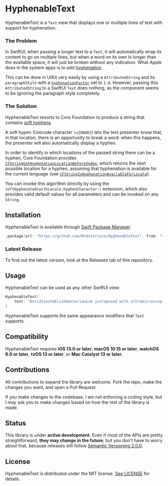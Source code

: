 # HyphenableText
HyphenableText is a `Text` view that displays one or multiple lines of text with support for hyphenation.

### The Problem
In SwiftUI, when passing a longer text to a `Text`, it will automatically wrap its content to go on multiple lines, but when a word on its own is longer than the available space, it will just be broken without any indication. What Apple does in the system apps is to add [hyphenation]([Title](https://en.wikipedia.org/wiki/Hyphen)).

This can be done in UIKit very easily by using a `AttributedString` and its `paragraphStyle` with a [`hyphenationFactor`](https://developer.apple.com/documentation/uikit/nsmutableparagraphstyle/1535553-hyphenationfactor) set to `1.0`. However, passing this `AttributedString` to a SwiftUI `Text` does nothing, as the component seems to be ignoring the paragraph style completely.

### The Solution
HyphenableText resorts to Core Foundation to produce a string that contains [soft hyphens](https://en.wikipedia.org/wiki/Soft_hyphen). 

A soft hypen (Unicode character `\u{00AD}`) lets the text presenter know that, in that location, there is an opportunity to break a word: when this happens, the presenter will also automatically display a hyphen.

In order to identify in which locations of the passed string there can be a hyphen, Core Foundation provides [`CFStringGetHyphenationLocationBeforeIndex`](https://developer.apple.com/documentation/corefoundation/1542693-cfstringgethyphenationlocationbe), which returns the next possible location for a hyphen, assuming that hyphenation is available for the current language (see [`CFStringIsHyphenationAvailableForLocale`](https://developer.apple.com/documentation/corefoundation/1543237-cfstringishyphenationavailablefo)).

You can invoke this algorithm directly by using the `softHyphenated(withLocale:hyphenCharacter:)` extension, which also provides valid default values for all parameters and can be invoked on any `String`.

## Installation
HyphenableText is available through [Swift Package Manager](https://swift.org/package-manager).

```swift
.package(url: "https://github.com/MrAsterisco/HyphenableText", from: "<see GitHub releases>")
```

### Latest Release
To find out the latest version, look at the Releases tab of this repository.

## Usage
HyphenableText can be used as any other SwiftUI view:

```swift
HyphenableText(
    text: "Antidisestablishmentarianism juxtaposed with ultramicroscopic-silicovolcanoconiosis presents an inextricable conundrum of lexical intricacy."
)
```

HyphenableText supports the same appearance modifiers that `Text` supports.

## Compatibility
HyphenableText requires **iOS 13.0 or later**, **macOS 10.15 or later**, **watchOS 6.0 or later**, **tvOS 13 or later**, or **Mac Catalyst 13 or later**.

## Contributions
All contributions to expand the library are welcome. Fork the repo, make the changes you want, and open a Pull Request.

If you make changes to the codebase, I am not enforcing a coding style, but I may ask you to make changes based on how the rest of the library is made.

## Status
This library is under **active development**. Even if most of the APIs are pretty straightforward, **they may change in the future**; but you don't have to worry about that, because releases will follow [Semantic Versioning 2.0.0](https://semver.org/).

## License
HyphenableText is distributed under the MIT license. [See LICENSE](https://github.com/MrAsterisco/HyphenableText/blob/master/LICENSE) for details.